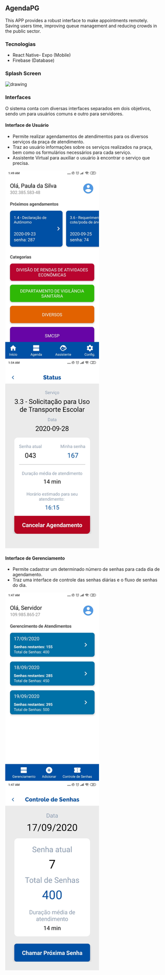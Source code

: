 ## AgendaPG
This APP provides a robust interface to make appointments remotely. Saving users time, improving queue management and reducing crowds in the public sector.

### Tecnologias

- React Native- Expo (Mobile)
- Firebase (Database)

### Splash Screen
<img src="pictures/example.gif" alt="drawing" width="300"/>

### Interfaces
O sistema conta com diversas interfaces separados em dois objetivos, sendo um para usuários comuns e outro para servidores.

#### Interface de Usuário

- Permite realizar agendamentos de atendimentos para os diversos serviços da praça de atendimento.
- Traz ao usuário informações sobre os serviços realizados na praça, bem como os formulários necessários para cada serviço.
- Assistente Virtual para auxiliar o usuário à encontrar o serviço que precisa.

<img src="pictures/example (4).jpeg" alt="drawing" width="300"/>   <img src="pictures/example (1).jpeg" alt="drawing" width="300"/>

#### Interface de Gerenciamento

- Permite cadastrar um determinado número de senhas para cada dia de agendamento.
- Traz uma interface de controle das senhas diárias e o fluxo de senhas do dia.

<img src="pictures/example (2).jpeg" alt="drawing" width="300"/>   <img src="pictures/example (5).jpeg" alt="drawing" width="300"/>
